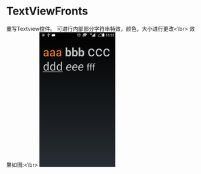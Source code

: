 # TextViewFronts
重写Textview控件。 可进行内部部分字符串特效，颜色，大小进行更改<\br>
效果如图:<\br>
![image](https://github.com/SeachForLife/TextViewFronts/raw/master/ScreenShots/show.jpg)
